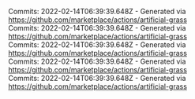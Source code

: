 Commits: 2022-02-14T06:39:39.648Z - Generated via https://github.com/marketplace/actions/artificial-grass
<br>
Commits: 2022-02-14T06:39:39.648Z - Generated via https://github.com/marketplace/actions/artificial-grass
<br>
Commits: 2022-02-14T06:39:39.648Z - Generated via https://github.com/marketplace/actions/artificial-grass
<br>
Commits: 2022-02-14T06:39:39.648Z - Generated via https://github.com/marketplace/actions/artificial-grass
<br>
Commits: 2022-02-14T06:39:39.648Z - Generated via https://github.com/marketplace/actions/artificial-grass
<br>
